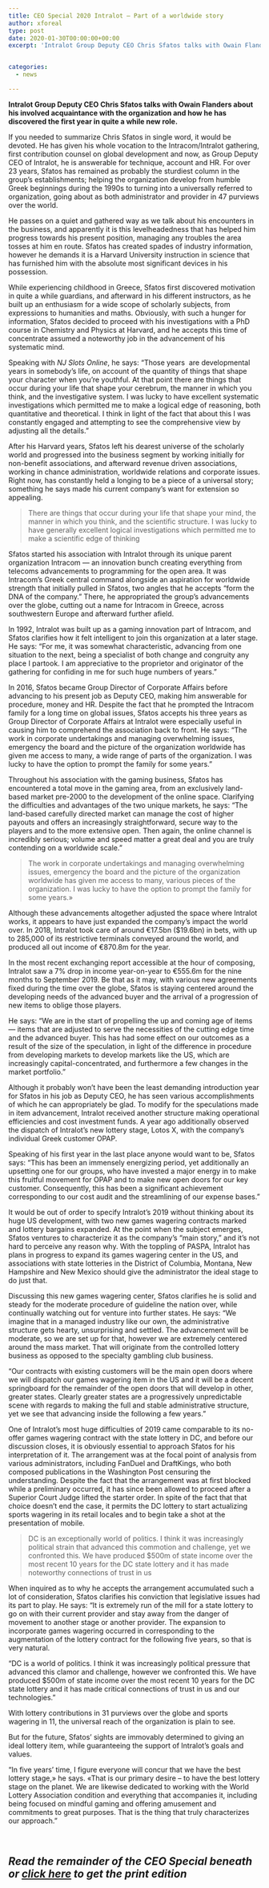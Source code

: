 ```yaml
---
title: CEO Special 2020 Intralot — Part of a worldwide story
author: xforeal 
type: post
date: 2020-01-30T00:00:00+00:00
excerpt: 'Intralot Group Deputy CEO Chris Sfatos talks with Owain Flanders about his involved acquaintance with the organization and how he has discovered the first year in quite a while new role '


categories:
  - news

---
```

**Intralot Group Deputy CEO Chris Sfatos talks with Owain Flanders about his involved acquaintance with the organization and how he has discovered the first year in quite a while new role.**

If you needed to summarize Chris Sfatos in single word, it would be devoted. He has given his whole vocation to the Intracom/Intralot gathering, first contribution counsel on global development and now, as Group Deputy CEO of Intralot, he is answerable for technique, account and HR. For over 23 years, Sfatos has remained as probably the sturdiest column in the group&rsquo;s establishments; helping the organization develop from humble Greek beginnings during the 1990s to turning into a universally referred to organization, going about as both administrator and provider in 47 purviews over the world.

He passes on a quiet and gathered way as we talk about his encounters in the business, and apparently it is this levelheadedness that has helped him progress towards his present position, managing any troubles the area tosses at him en route. Sfatos has created spades of industry information, however he demands it is a Harvard University instruction in science that has furnished him with the absolute most significant devices in his possession.

While experiencing childhood in Greece, Sfatos first discovered motivation in quite a while guardians, and afterward in his different instructors, as he built up an enthusiasm for a wide scope of scholarly subjects, from expressions to humanities and maths. Obviously, with such a hunger for information, Sfatos decided to proceed with his investigations with a PhD course in Chemistry and Physics at Harvard, and he accepts this time of concentrate assumed a noteworthy job in the advancement of his systematic mind.

Speaking with _NJ Slots Online_, he says: &ldquo;Those years&nbsp; are developmental years in somebody&rsquo;s life, on account of the quantity of things that shape your character when you&rsquo;re youthful. At that point there are things that occur during your life that shape your cerebrum, the manner in which you think, and the investigative system. I was lucky to have excellent systematic investigations which permitted me to make a logical edge of reasoning, both quantitative and theoretical. I think in light of the fact that about this I was constantly engaged and attempting to see the comprehensive view by adjusting all the details.&rdquo;

After his Harvard years, Sfatos left his dearest universe of the scholarly world and progressed into the business segment by working initially for non-benefit associations, and afterward revenue driven associations, working in chance administration, worldwide relations and corporate issues. Right now, has constantly held a longing to be a piece of a universal story; something he says made his current company&rsquo;s want for extension so appealing.

> There are things that occur during your life that shape your mind, the manner in which you think, and the scientific structure. I was lucky to have generally excellent logical investigations which permitted me to make a scientific edge of thinking

Sfatos started his association with Intralot through its unique parent organization Intracom &#8212; an innovation bunch creating everything from telecoms advancements to programming for the open area. It was Intracom&rsquo;s Greek central command alongside an aspiration for worldwide strength that initially pulled in Sfatos, two angles that he accepts &ldquo;form the DNA of the company.&rdquo; There, he appropriated the group&rsquo;s advancements over the globe, cutting out a name for Intracom in Greece, across southwestern Europe and afterward further afield.

In 1992, Intralot was built up as a gaming innovation part of Intracom, and Sfatos clarifies how it felt intelligent to join this organization at a later stage. He says: &ldquo;For me, it was somewhat characteristic, advancing from one situation to the next, being a specialist of both change and congruity any place I partook. I am appreciative to the proprietor and originator of the gathering for confiding in me for such huge numbers of years.&rdquo;

In 2016, Sfatos became Group Director of Corporate Affairs before advancing to his present job as Deputy CEO, making him answerable for procedure, money and HR. Despite the fact that he prompted the Intracom family for a long time on global issues, Sfatos accepts his three years as Group Director of Corporate Affairs at Intralot were especially useful in causing him to comprehend the association back to front. He says: &ldquo;The work in corporate undertakings and managing overwhelming issues, emergency the board and the picture of the organization worldwide has given me access to many, a wide range of parts of the organization. I was lucky to have the option to prompt the family for some years.&rdquo;

Throughout his association with the gaming business, Sfatos has encountered a total move in the gaming area, from an exclusively land-based market pre-2000 to the development of the online space. Clarifying the difficulties and advantages of the two unique markets, he says: &ldquo;The land-based carefully directed market can manage the cost of higher payouts and offers an increasingly straightforward, secure way to the players and to the more extensive open. Then again, the online channel is incredibly serious; volume and speed matter a great deal and you are truly contending on a worldwide scale.&rdquo;

<blockquote class="right">
  <p>
    The work in corporate undertakings and managing overwhelming issues, emergency the board and the picture of the organization worldwide has given me access to many, various pieces of the organization. I was lucky to have the option to prompt the family for some years.&#187;
  </p>
</blockquote>

Although these advancements altogether adjusted the space where Intralot works, it appears to have just expanded the company&rsquo;s impact the world over. In 2018, Intralot took care of around &euro;17.5bn ($19.6bn) in bets, with up to 285,000 of its restrictive terminals conveyed around the world, and produced all out income of &euro;870.8m for the year.

In the most recent exchanging report accessible at the hour of composing, Intralot saw a 7&percnt; drop in income year-on-year to &euro;555.6m for the nine months to September 2019. Be that as it may, with various new agreements fixed during the time over the globe, Sfatos is staying centered around the developing needs of the advanced buyer and the arrival of a progression of new items to oblige those players.

He says: &ldquo;We are in the start of propelling the up and coming age of items &#8212; items that are adjusted to serve the necessities of the cutting edge time and the advanced buyer. This has had some effect on our outcomes as a result of the size of the speculation, in light of the difference in procedure from developing markets to develop markets like the US, which are increasingly capital-concentrated, and furthermore a few changes in the market portfolio.&rdquo;

Although it probably won&#8217;t have been the least demanding introduction year for Sfatos in his job as Deputy CEO, he has seen various accomplishments of which he can appropriately be glad. To modify for the speculations made in item advancement, Intralot received another structure making operational efficiencies and cost investment funds. A year ago additionally observed the dispatch of Intralot&rsquo;s new lottery stage, Lotos X, with the company&rsquo;s individual Greek customer OPAP.

Speaking of his first year in the last place anyone would want to be, Sfatos says: &ldquo;This has been an immensely energizing period, yet additionally an upsetting one for our groups, who have invested a major energy in to make this fruitful movement for OPAP and to make new open doors for our key customer. Consequently, this has been a significant achievement corresponding to our cost audit and the streamlining of our expense bases.&rdquo;

It would be out of order to specify Intralot&rsquo;s 2019 without thinking about its huge US development, with two new games wagering contracts marked and lottery bargains expanded. At the point when the subject emerges, Sfatos ventures to characterize it as the company&rsquo;s &ldquo;main story,&rdquo; and it&rsquo;s not hard to perceive any reason why. With the toppling of PASPA, Intralot has plans in progress to expand its games wagering center in the US, and associations with state lotteries in the District of Columbia, Montana, New Hampshire and New Mexico should give the administrator the ideal stage to do just that.

Discussing this new games wagering center, Sfatos clarifies he is solid and steady for the moderate procedure of guideline the nation over, while continually watching out for venture into further states. He says: &ldquo;We imagine that in a managed industry like our own, the administrative structure gets hearty, unsurprising and settled. The advancement will be moderate, so we are set up for that, however we are extremely centered around the mass market. That will originate from the controlled lottery business as opposed to the specialty gambling club business.

&ldquo;Our contracts with existing customers will be the main open doors where we will dispatch our games wagering item in the US and it will be a decent springboard for the remainder of the open doors that will develop in other, greater states. Clearly greater states are a progressively unpredictable scene with regards to making the full and stable administrative structure, yet we see that advancing inside the following a few years.&rdquo;

One of Intralot&rsquo;s most huge difficulties of 2019 came comparable to its no-offer games wagering contract with the state lottery in DC, and before our discussion closes, it is obviously essential to approach Sfatos for his interpretation of it. The arrangement was at the focal point of analysis from various administrators, including FanDuel and DraftKings, who both composed publications in the Washington Post censuring the understanding. Despite the fact that the arrangement was at first blocked while a preliminary occurred, it has since been allowed to proceed after a Superior Court Judge lifted the starter order. In spite of the fact that that choice doesn&#8217;t end the case, it permits the DC lottery to start actualizing sports wagering in its retail locales and to begin take a shot at the presentation of mobile.&nbsp;

> DC is an exceptionally world of politics. I think it was increasingly political strain that advanced this commotion and challenge, yet we confronted this. We have produced $500m of state income over the most recent 10 years for the DC state lottery and it has made noteworthy connections of trust in us

When inquired as to why he accepts the arrangement accumulated such a lot of consideration, Sfatos clarifies his conviction that legislative issues had its part to play. He says: &ldquo;It is extremely run of the mill for a state lottery to go on with their current provider and stay away from the danger of movement to another stage or another provider. The expansion to incorporate games wagering occurred in corresponding to the augmentation of the lottery contract for the following five years, so that is very natural.

&ldquo;DC is a world of politics. I think it was increasingly political pressure that advanced this clamor and challenge, however we confronted this. We have produced $500m of state income over the most recent 10 years for the DC state lottery and it has made critical connections of trust in us and our technologies.&rdquo;

With lottery contributions in 31 purviews over the globe and sports wagering in 11, the universal reach of the organization is plain to see.

But for the future, Sfatos&rsquo; sights are immovably determined to giving an ideal lottery item, while guaranteeing the support of Intralot&rsquo;s goals and values.

&ldquo;In five years&#8217; time, I figure everyone will concur that we have the best lottery stage,&#187; he says. &#171;That is our primary desire &ndash; to have the best lottery stage on the planet. We are likewise dedicated to working with the World Lottery Association condition and everything that accompanies it, including being focused on mindful gaming and offering amusement and commitments to great purposes. That is the thing that truly characterizes our approach.&rdquo;

&nbsp;

<h2 style="line-tallness: 40px;">
  <em><strong>Read the remainder of the CEO Special beneath or <a href="#">click here</a> to get the print edition</strong></em>
</h2>

<div class="videoWrapper">
</div>